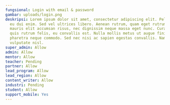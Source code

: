 ```yaml
---
fungsional: Login with email & password
gambar: uploads/login.png
deskripsi: Lorem ipsum dolor sit amet, consectetur adipiscing elit. Pellentesque
  eu dui enim. Sed vel ultrices libero. Aenean rutrum, quam eget rutrum tempor,
  mauris elit accumsan risus, nec dignissim neque massa eget nunc. Curabitur
  quis rutrum felis, eu convallis est. Nulla mollis metus ut augue finibus, et
  pharetra neque commodo. Sed nec nisi ac sapien egestas convallis. Nam nec
  vulputate nisl.
super_admin: Allow
admin: Allow
mentor: Allow
teacher: Pending
partner: Allow
lead_program: Allow
lead_region: Allow
content_writer: Allow
industri: Pending
student: Allow
support_mobile: Yes
---
```

